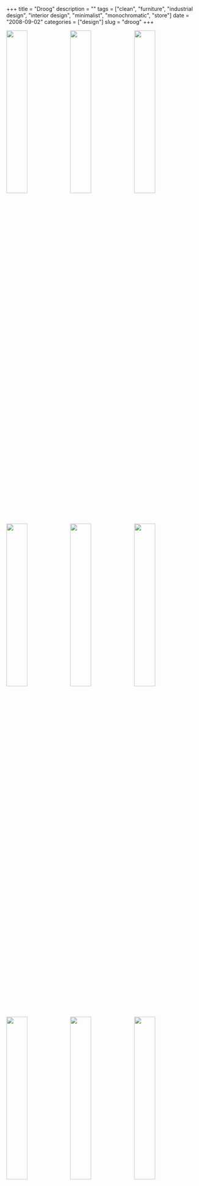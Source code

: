 +++
title = "Droog"
description = ""
tags = ["clean", "furniture", "industrial design", "interior design", "minimalist", "monochromatic", "store"]
date = "2008-09-02"
categories = ["design"]
slug = "droog"
+++


<div id="screens-thumbs" class="clearfix mt1-5">
<a href="//media.konigi.com/design/droog-1.jpg" class="group" rel="group"><img src="//media.konigi.com/design/droog-1.png" alt="" class="thumb" style="width: 33%; max-width: 33%;padding: 0 1px 1px 0" /></a><a href="//media.konigi.com/design/droog-2.jpg" class="group" rel="group"><img src="//media.konigi.com/design/droog-2.png" alt="" class="thumb" style="width: 33%; max-width: 33%;padding: 0 1px 1px 0" /></a><a href="//media.konigi.com/design/droog-3.jpg" class="group" rel="group"><img src="//media.konigi.com/design/droog-3.png" alt="" class="thumb" style="width: 33%; max-width: 33%;padding: 0 1px 1px 0" /></a><a href="//media.konigi.com/design/droog-4.jpg" class="group" rel="group"><img src="//media.konigi.com/design/droog-4.png" alt="" class="thumb" style="width: 33%; max-width: 33%;padding: 0 1px 1px 0" /></a><a href="//media.konigi.com/design/droog-5.jpg" class="group" rel="group"><img src="//media.konigi.com/design/droog-5.png" alt="" class="thumb" style="width: 33%; max-width: 33%;padding: 0 1px 1px 0" /></a><a href="//media.konigi.com/design/droog-6.jpg" class="group" rel="group"><img src="//media.konigi.com/design/droog-6.png" alt="" class="thumb" style="width: 33%; max-width: 33%;padding: 0 1px 1px 0" /></a><a href="//media.konigi.com/design/droog-7.jpg" class="group" rel="group"><img src="//media.konigi.com/design/droog-7.png" alt="" class="thumb" style="width: 33%; max-width: 33%;padding: 0 1px 1px 0" /></a><a href="//media.konigi.com/design/droog-8.jpg" class="group" rel="group"><img src="//media.konigi.com/design/droog-8.png" alt="" class="thumb" style="width: 33%; max-width: 33%;padding: 0 1px 1px 0" /></a><a href="//media.konigi.com/design/droog-9.jpg" class="group" rel="group"><img src="//media.konigi.com/design/droog-9.png" alt="" class="thumb" style="width: 33%; max-width: 33%;padding: 0 1px 1px 0" /></a>
</div>   
<p>droog is a Dutch company, led by Gijs Bakker and Renny Ramakers, that art directs and sells products collaboratively created with designers worldwide. The site showcases the droog collection, whose products are categorized as accessories, lighting, furniture and objects, publications, and limited editions.</p>
<p>The design aesthetic is modern and minimalist, and conveys a sense of wit which mostly comes across in the product photos. There are unexpected twists, like a right aligned breadcrumb, and simple touches like the category/product/designer drop down menus.</p>
<p>The only minor nits I have are with the treatment of navigation and information architecture. I thought the product categories could be treated as part of the global nav, to be consistent with the Outlet and About Us sections. I also didn't see the need for the separate paths for a single piece of content, e.g. Products > Lighting > Milk Bottle Lamp, and Store > Lighting > Milk Bottle Lamp, but there may be a good reason.</p>
<p><a href="http://www.droog.com/">http://www.droog.com/</a></p>  
